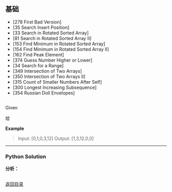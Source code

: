 <span id = "00"></span>
## 基础
 - [278	First Bad Version]
 - [35	Search Insert Position]
 - [33	Search in Rotated Sorted Array]
 - [81	Search in Rotated Sorted Array II]
 - [153	Find Minimum in Rotated Sorted Array]
 - [154	Find Minimum in Rotated Sorted Array II]
 - [162	Find Peak Element]
 - [374	Guess Number Higher or Lower]
 - [34	Search for a Range]
 - [349	Intersection of Two Arrays]
 - [350	Intersection of Two Arrays II]
 - [315	Count of Smaller Numbers After Self]
 - [300	Longest Increasing Subsequence]
 - [354	Russian Doll Envelopes]


##

Given

给

**Example**

> Input: [0,1,0,3,12]
> Output: [1,3,12,0,0]

---

### Python Solution
**分析：**

```python


```

[返回目录](#00)
